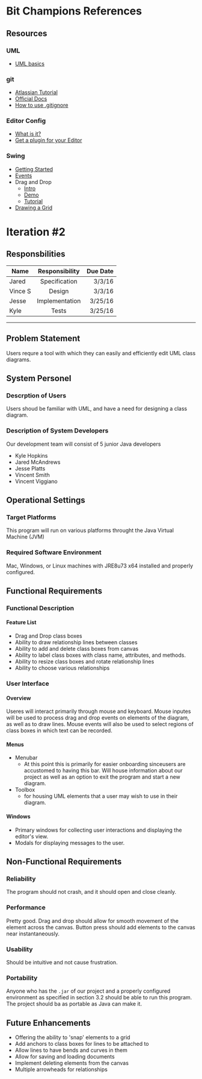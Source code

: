 # Bit Champions References

## Resources

### UML
* [UML basics](http://www.ibm.com/developerworks/rational/library/content/RationalEdge/sep04/bell/)

### git
* [Atlassian Tutorial](https://www.atlassian.com/git/tutorials/)
* [Official Docs](https://git-scm.com/documentation)
* [How to use .gitignore](https://help.github.com/articles/ignoring-files/)

### Editor Config
* [What is it?](http://editorconfig.org/)
* [Get a plugin for your Editor](http://editorconfig.org/#download)

### Swing
* [Getting Started](http://docs.oracle.com/javase/tutorial/uiswing/learn/index.html)
* [Events](https://docs.oracle.com/javase/tutorial/uiswing/events/intro.html)
* Drag and Drop
  * [Intro](http://docs.oracle.com/javase/tutorial/uiswing/dnd/intro.html)
  * [Demo](http://docs.oracle.com/javase/tutorial/uiswing/dnd/basicdemo.html)
  * [Tutorial](http://zetcode.com/tutorials/javaswingtutorial/draganddrop/)
* [Drawing a Grid](http://www.java2s.com/Tutorial/Java/0261__2D-Graphics/Mousedraganddraw.htm)

# Iteration #2
## Responsbilities
| Name      | Responsibility    | Due Date  |
|---        |:---:              |---:       |
| Jared     | Specification     | 3/3/16    |
| Vince S   | Design            | 3/3/16    |
| Jesse     | Implementation    | 3/25/16   |
| Kyle      | Tests             | 3/25/16   |
---
## Problem Statement
Users requre a tool with which they can easily and efficiently edit UML class diagrams.
## System Personel
### Descrption of Users
Users shoud be familiar with UML, and have a need for designing a class diagram.
### Description of System Developers
Our development team will consist of 5 junior Java developers
* Kyle Hopkins
* Jared McAndrews
* Jesse Platts
* Vincent Smith
* Vincent Viggiano

## Operational Settings
### Target Platforms
This program will run on various platforms throught the Java Virtual Machine (JVM)
### Required Software Environment
Mac, Windows, or Linux machines with JRE8u73 x64 installed and properly configured.
## Functional Requirements
### Functional Description
#### Feature List
* Drag and Drop class boxes
* Ability to draw relationship lines between classes
* Ability to add and delete class boxes from canvas
* Ability to label class boxes with class name, attributes, and methods.
* Ability to resize class boxes and rotate relationship lines
* Ability to choose various relationships


### User Interface
#### Overview
Useres will interact primarily through mouse and keyboard. Mouse inputes will be used to process drag and drop events on elements of the diagram, as well as to draw lines. Mouse events will also be used to select regions of class boxes in which text can be recorded.
#### Menus
* Menubar
    * At this point this is primarily for easier onboarding sinceusers are accustomed to having this bar. Will house information about our project as well as an option to exit the program and start a new diagram.
* Toolbox
    *  for housing UML elements that a user may wish to use in their diagram.

#### Windows
* Primary windows for collecting user interactions and displaying the editor's view.
* Modals for displaying messages to the user.

## Non-Functional Requirements
### Reliability
The program should not crash, and it should open and close cleanly.
### Performance
Pretty good. Drag and drop should allow for smooth movement of the element across the canvas. Button press should add elements to the canvas near instantaneously.
### Usability
Should be intuitive and not cause frustration.
### Portability 
Anyone who has the `.jar` of our project and a properly configured environment as specified in section 3.2 should be able to run this program. The project should ba as portable as Java can make it.

## Future Enhancements
* Offering the ability to 'snap' elements to a grid
* Add anchors to class boxes for lines to be attached to
* Allow lines to have bends and curves in them
* Allow for saving and loading documents
* Implement deleting elements from the canvas
* Multiple arrowheads for relationships
